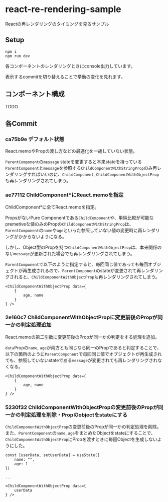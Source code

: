 # react-re-rendering-sample
Reactの再レンダリングのタイミングを見るサンプル

## Setup
```
npm i
npm run dev
```

各コンポーネントのレンダリングときにconsole出力しています。

表示するcommitを切り替えることで挙動の変化を見れます。



## コンポーネント構成
TODO

## 各Commit
### ca75b9e デフォルト状態
React.memoやPropの渡し方などの最適化を一歳していない状態。

`ParentComponent`の`message` stateを変更すると本来stateを持っている`ParentComponent`と`message`を参照する`ChildComponentWithStringProp`のみ再レンダリングすればいいのに、`ChildComponent`, `ChildComponentWithObjectProp`も再レンダリングされてしまう。


### ae77112 ChildComponent*にReact.memoを指定
ChildComponent*に全てReact.memoを指定。

PropsがないPure Componentである`ChildComponent`や、単純比較が可能なpremetiveな値のみのPropの`ChildComponentWithStringProp`は、`ParentComponent`の`name`や`age`といった参照していない値の変更時に再レンダリングがかからないようになる。

しかし、Object型のPropを持つ`ChildComponentWithObjectProp`は、本来関係のない`message`が更新された場合でも再レンダリングされてしまう。

`ParentComponent`で以下のように指定すると、毎回同じ値であっても毎回オブジェクトが再生成されるので、`ParentComponent`のstateが変更されて再レンダリングされると、`ChildComponentWithObjectProp`も再レンダリングされてしまう。

```
<ChildComponentWithObjectProp data={
    {
        age, name
    }
} />
```

### 2e160c7 ChildComponentWithObjectPropに変更前後のPropが同一かの判定処理追加
React.memoの第二引数に変更前後のPropが同一かの判定をする処理を追加。

`data`Propの`name`, `age`が両方とも同じなら同一のPropであると判定することで、以下の箇所のように`ParentComponent`で毎回同じ値でオブジェクトが再生成されても、参照していないstateである`message`が変更されても再レンダリングされなくなる。


```
<ChildComponentWithObjectProp data={
    {
        age, name
    }
} />
```

### 5230f32 ChildComponentWithObjectPropの変更前後のPropが同一かの判定処理を削除・Propのobjectをstateにする
`ChildComponentWithObjectProp`の変更前後のPropが同一かの判定処理を削除。
また、`ParentComponent`の`name`, `age`をまとめたObjectをstateにすることで、`ChildComponentWithObjectProp`にPropを渡すときに毎回Objectを生成しないようにした。

```
const [userData, setUserData] = useState({
    name: "",
    age: 1
})

...

<ChildComponentWithObjectProp data={
    userData
} />
```
